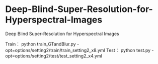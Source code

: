 # Deep-Blind-Super-Resolution-for-Hyperspectral-Images
Deep Blind Super-Resolution for Hyperspectral Images


Train：
python train_GTandBlur.py -opt=options/setting2/train/train_setting2_x8.yml
Test：
python test.py -opt=options/setting2/test/test_setting2_x4.yml

